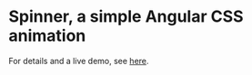 # Spinner, a simple Angular CSS animation

For details and a live demo, see [here](https://blog.ahyangyi.org/svg-animation-a-progress-spinner/).
